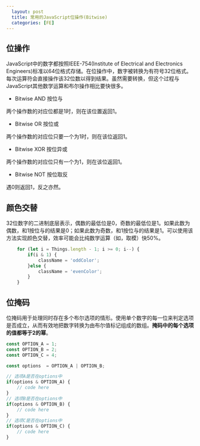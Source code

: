 ```yaml
---
  layout: post
  title: 常用的JavaScript位操作(Bitwise)
  categories: [FE]
---
```


## 位操作

JavaScript中的数字都按照IEEE-754(Institute of Electrical and Electronics Engineers)标准以64位格式存储。在位操作中，数字被转换为有符号32位格式。每次运算符会直接操作该32位数以得到结果。虽然需要转换，但这个过程与JavaScript其他数学运算和布尔操作相比要快很多。

- Bitwise AND 按位与

两个操作数的对应位都是1时，则在该位置返回1。

- Bitwise OR 按位或

两个操作数的对应位只要一个为1时，则在该位返回1。

- Bitwise XOR 按位异或

两个操作数的对应位只有一个为1，则在该位返回1。

- Bitwise NOT 按位取反

遇0则返回1，反之亦然。

## 颜色交替

32位数字的二进制底层表示，偶数的最低位是0，奇数的最低位是1。如果此数为偶数，和1按位与的结果是0；如果此数为奇数，和1按位与的结果是1。可以使用该方法实现颜色交替，效率可能会比纯数学运算（如，取模）快50%。

``` javascript
    for (let i = Things.length - 1; i >= 0; i--) {
        if(i & 1) {
            className = 'oddColor';
        }else {
            className = 'evenColor';
        }
    }
```

## 位掩码

位掩码用于处理同时存在多个布尔选项的情形。使用单个数字的每一位来判定选项是否成立，从而有效地把数字转换为由布尔值标记组成的数组。**掩码中的每个选项的值都等于2的幂**。

``` javascript
const OPTION_A = 1;
const OPTION_B = 2;
const OPTION_C = 4;

const options  = OPTION_A | OPTION_B;

// 选项A是否在options中
if(options & OPTION_A) {
    // code here
}
// 选项B是否在options中
if(options & OPTION_B) {
    // code here
}
// 选项C是否在options中
if(options & OPTION_C) {
    // code here
}
```

